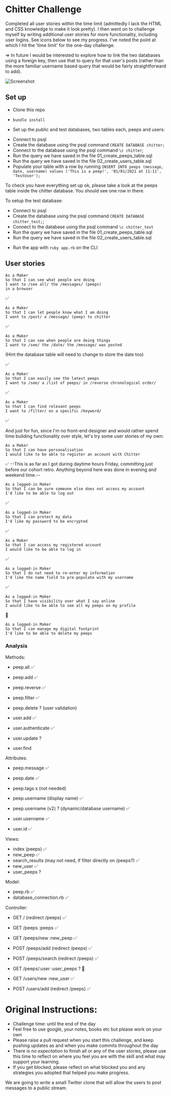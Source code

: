 # Chitter Challenge

Completed all user stories within the time limit (admittedly I lack the HTML and CSS knowledge to make it look pretty).
I then went on to challenge myself by writing additional user stories for more functionality, including user logins.
See icons below to see my progress. I've noted the point at which I hit the 'time limit' for the one-day challenge.


=> In future I would be interested to explore how to link the two databases using a foreign key, then use that to
  query for that user's posts (rather than the more familiar username based query that would be fairly
  straightforward to add).

![Screenshot](Screenshot2.png)

## Set up

- Clone this repo
- `bundle install`

- Set up the public and test databases, two tables each, peeps and users:

* Connect to psql
* Create the database using the psql command `CREATE DATABASE chitter;`
* Connect to the database using the psql command `\c chitter`;
* Run the query we have saved in the file 01_create_peeps_table.sql
* Run the query we have saved in the file 02_create_users_table.sql
* Populate your table with a row by running `INSERT INTO peeps (message, date, username) values ('This is a peep!', '01/01/2021 at 11:11', 'TestUser');`

To check you have everything set up ok, please take a look at the peeps table inside the chitter database. You should see one row in there.  

To setup the test database:
* Connect to psql
* Create the database using the psql
command `CREATE DATABASE chitter_test;`;
* Connect to the database using the psql command `\c chitter_test`
* Run the query we have saved in the file 01_create_peeps_table.sql
* Run the query we have saved in the file 02_create_users_table.sql


- Run the app with `ruby app.rb` on the CLI

## User stories

```
As a Maker
So that I can see what people are doing
I want to /see all/ the /messages/ (peeps)
in a browser
```
:white_check_mark:


```
As a Maker
So that I can let people know what I am doing  
I want to /post/ a /message/ (peep) to chitter
```
:white_check_mark:


```
As a Maker
So that I can see when people are doing things
I want to /see/ the /date/ the /message/ was posted
```
(Hint the database table will need to change to store the date too)

:white_check_mark:


```
As a Maker
So that I can easily see the latest peeps
I want to /see/ a /list of peeps/ in /reverse chronological order/
```
:white_check_mark:


```
As a Maker
So that I can find relevant peeps
I want to /filter/ on a specific /keyword/
```
:white_check_mark:

And just for fun, since I'm no front-end designer and would
rather spend time building functionality over style,
let's try some user stories of my own:

```
As a Maker
So that I can have personalisation
I would like to be able to register an account with Chitter
```
:white_check_mark:
--This is as far as I got during daytime hours Friday, committing just before
our cohort retro. Anything beyond here was done in evening and weekend time.--


```
As a logged-in Maker
So that I can be sure someone else does not access my account
I'd like to be able to log out
```
:white_check_mark:


```
As a logged-in Maker
So that I can protect my data
I'd like my password to be encrypted
```
:white_check_mark:


```
As a Maker
So that I can access my registered account
I would like to be able to log in
```
:white_check_mark:


```
As a logged-in Maker
So that I do not need to re-enter my information
I'd like the name field to pre-populate with my username
```
:white_check_mark:


```
As a logged-in Maker
So that I have visibility over what I say online
I would like to be able to see all my peeps on my profile
```
:construction:


```
As a logged-in Maker
So that I can manage my digital footprint
I'd like to be able to delete my peeps
```





### Analysis

Methods:
- peep.all :white_check_mark:
- peep.add :white_check_mark:
- peep.reverse :white_check_mark:
- peep.filter :white_check_mark:
- peep.delete ? (user validation)

- user.add :white_check_mark:
- user.authenticate :white_check_mark:
- user.update ?
- user.find


Attributes:
- peep.message :white_check_mark:
- peep.date :white_check_mark:
- peep.tags x (not needed)
- peep.username (display name) :white_check_mark:  
- peep.username (v2) ? (dynamic/database username) :white_check_mark:

- user.username :white_check_mark:
- user.id :white_check_mark:


Views:
- index (peeps) :white_check_mark:
- new_peep :white_check_mark:
- search_results (may not need, if filter directly on /peeps?) :white_check_mark:
- new_user :white_check_mark:
- user_peeps ?

Model:
- peep.rb :white_check_mark:
- database_connection.rb :white_check_mark:

Controller:
- GET / (redirect /peeps) :white_check_mark:
- GET /peeps  :peeps :white_check_mark:
- GET /peeps/new  :new_peep :white_check_mark:
- POST /peeps/add (redirect /peeps) :white_check_mark:
- POST /peeps/search (redirect /peeps) :white_check_mark:
- GET /peeps/:user  :user_peeps  ? :construction:

- GET /users/new :new_user :white_check_mark:
- POST /users/add (redirect /peeps) :white_check_mark:

# Original Instructions:

* Challenge time: until the end of the day
* Feel free to use google, your notes, books etc but please work on your own
* Please raise a pull request when you start this challenge, and keep pushing updates as and when you make commits throughout the day
* There is _no expectation_ to finish all or any of the user stories, please use this time to reflect on where you feel you are with the skill and what may support your learning.
* If you get blocked, please reflect on what blocked you and any strategies you adopted that helped you make progress.

We are going to write a small Twitter clone that will allow the users to post messages to a public stream.
